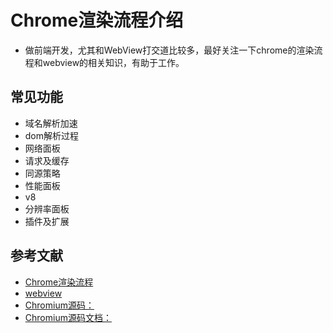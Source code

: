 
# Chrome渲染流程介绍

- 做前端开发，尤其和WebView打交道比较多，最好关注一下chrome的渲染流程和webview的相关知识，有助于工作。

## 常见功能

- 域名解析加速
- dom解析过程
- 网络面板
- 请求及缓存
- 同源策略
- 性能面板
- v8 
- 分辨率面板
- 插件及扩展

## 参考文献

- [Chrome渲染流程](https://www.cnblogs.com/-Neo/p/15912261.html)
- [webview](https://x5.tencent.com/docs/webview.html)
- [Chromium源码：](https://chromium.googlesource.com/chromium/src) 
- [Chromium源码文档：](https://chromium.googlesource.com/chromium/src/+/master/docs/README.md)